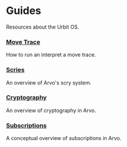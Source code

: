 # Guides

Resources about the Urbit OS.

### [Move Trace](move-trace.md)

How to run an interpret a move trace.

### [Scries](scry.md)

An overview of Arvo's scry system.

### [Cryptography](cryptography.md)

An overview of cryptography in Arvo.

### [Subscriptions](subscriptions.md)

A conceptual overview of subscriptions in Arvo.
